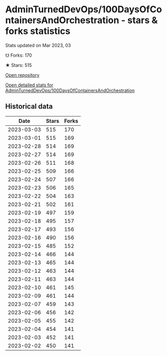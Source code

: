 # AdminTurnedDevOps/100DaysOfContainersAndOrchestration - stars & forks statistics

Stats updated on Mar 2023, 03

☋ Forks: 170

★ Stars: 515

[Open repository](https://github.com/AdminTurnedDevOps/100DaysOfContainersAndOrchestration)

[Open detailed stats for AdminTurnedDevOps/100DaysOfContainersAndOrchestration](https://reviewgithub.com/rep/AdminTurnedDevOps/100DaysOfContainersAndOrchestration)

## Historical data
| Date | Stars | Forks |
|------|-------|-------|
| 2023-03-03 | 515 | 170 | 
| 2023-03-01 | 515 | 169 | 
| 2023-02-28 | 514 | 169 | 
| 2023-02-27 | 514 | 169 | 
| 2023-02-26 | 511 | 168 | 
| 2023-02-25 | 509 | 166 | 
| 2023-02-24 | 507 | 166 | 
| 2023-02-23 | 506 | 165 | 
| 2023-02-22 | 504 | 163 | 
| 2023-02-21 | 502 | 161 | 
| 2023-02-19 | 497 | 159 | 
| 2023-02-18 | 495 | 157 | 
| 2023-02-17 | 493 | 156 | 
| 2023-02-16 | 490 | 156 | 
| 2023-02-15 | 485 | 152 | 
| 2023-02-14 | 466 | 144 | 
| 2023-02-13 | 465 | 144 | 
| 2023-02-12 | 463 | 144 | 
| 2023-02-11 | 463 | 144 | 
| 2023-02-10 | 461 | 145 | 
| 2023-02-09 | 461 | 144 | 
| 2023-02-07 | 459 | 143 | 
| 2023-02-06 | 456 | 142 | 
| 2023-02-05 | 455 | 142 | 
| 2023-02-04 | 454 | 141 | 
| 2023-02-03 | 452 | 141 | 
| 2023-02-02 | 450 | 141 | 

